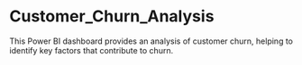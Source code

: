 # Customer_Churn_Analysis
This Power BI dashboard provides an analysis of customer churn, helping to identify key factors that contribute to churn.
